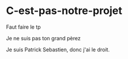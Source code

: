 # C-est-pas-notre-projet
Faut faire le tp



Je ne suis pas ton grand pèrez


Je suis Patrick Sebastien, donc j'ai le droit.
